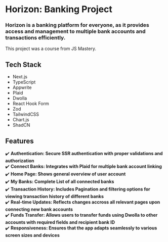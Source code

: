 # Horizon: Banking Project
### Horizon is a banking platform for everyone, as it provides access and management to multiple bank accounts and transactions efficiently.  
This project was a course from JS Mastery.  

## Tech Stack
* Next.js
* TypeScript
* Appwrite
* Plaid
* Dwolla
* React Hook Form
* Zod
* TailwindCSS
* Chart.js
* ShadCN

## Features
✔️ **Authentication: Secure SSR authentication with proper validations and authorization**  
✔️ **Connect Banks: Integrates with Plaid for multiple bank account linking**  
✔️ **Home Page: Shows general overview of user account**  
✔️ **My Banks: Complete List of all connected banks**  
✔️ **Transaction History: Includes Pagination and filtering options for viewing transaction history of different banks**  
✔️ **Real-time Updates: Reflects changes accross all relevant pages upon connecting new bank accounts**  
✔️ **Funds Transfer: Allows users to transfer funds using Dwolla to other accounts with required fields and recipient bank ID**  
✔️ **Responsiveness: Ensures that the app adapts seamlessly to various screen sizes and devices**  

